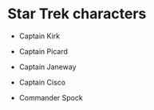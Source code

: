 # Star Trek characters

- Captain Kirk

- Captain Picard

- Captain Janeway

- Captain Cisco

- Commander Spock

